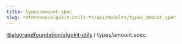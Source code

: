 ```yaml
---
title: types/amount.spec
slug: reference/algokit-utils-ts/api/modules/types_amount_spec
---
```


[@algorandfoundation/algokit-utils](/reference/algokit-utils-ts/api/overview) / types/amount.spec
